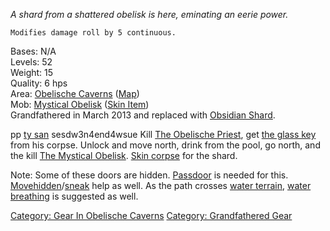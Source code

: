 *A shard from a shattered obelisk is here, eminating an eerie power.*

`Modifies damage roll by 5 continuous.`

Bases: N/A  
Levels: 52  
Weight: 15  
Quality: 6 hps  
Area: [Obelische Caverns](:Category:_Obelische_Caverns "wikilink")
([Map](Obelische_Caverns_Map "wikilink"))  
Mob: [Mystical Obelisk](Mystical_Obelisk "wikilink") ([Skin
Item](:Category:Skin_Items "wikilink"))  
Grandfathered in March 2013 and replaced with [Obsidian
Shard](Obsidian_Shard "wikilink").

pp [ty san](Tysiln_San "wikilink") sesdw3n4end4wsue Kill [The Obelische
Priest](Obelische_Priest "wikilink"), get [the glass
key](Glass_Key "wikilink") from his corpse. Unlock and move north, drink
from the pool, go north, and the kill [The Mystical
Obelisk](Mystical_Obelisk "wikilink"). [Skin
corpse](Skin_Corpse "wikilink") for the shard.

Note: Some of these doors are hidden. [Passdoor](Pass_Door "wikilink")
is needed for this.
[Movehidden](Move_Hidden "wikilink")/[sneak](Sneak "wikilink") help as
well. As the path crosses [water terrain](Water_Terrain "wikilink"),
[water breathing](Water_Breathing "wikilink") is suggested as well.

[Category: Gear In Obelische
Caverns](Category:_Gear_In_Obelische_Caverns "wikilink") [Category:
Grandfathered Gear](Category:_Grandfathered_Gear "wikilink")
